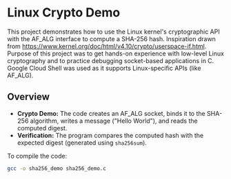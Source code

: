 # Linux Crypto Demo

This project demonstrates how to use the Linux kernel's cryptographic API with the AF_ALG interface to compute a SHA-256 hash. Inspiration drawn from https://www.kernel.org/doc/html/v4.10/crypto/userspace-if.html. Purpose of this project was to get hands-on experience with low-level Linux cryptography and to practice debugging socket-based applications in C. Google Cloud Shell was used as it supports Linux-specific APIs (like AF_ALG).

## Overview

- **Crypto Demo:** The code creates an AF_ALG socket, binds it to the SHA-256 algorithm, writes a message ("Hello World"), and reads the computed digest.
- **Verification:** The program compares the computed hash with the expected digest (generated using `sha256sum`).

To compile the code:
   ```bash
   gcc -o sha256_demo sha256_demo.c

